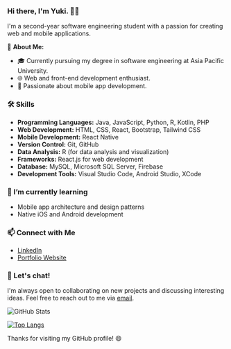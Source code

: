 ### Hi there, I'm Yuki. 👋🏻

I'm a second-year software engineering student with a passion for creating web and mobile applications. 

🚀 **About Me:**
- 🎓 Currently pursuing my degree in software engineering at Asia Pacific University.
- 🌐 Web and front-end development enthusiast.
- 📱 Passionate about mobile app development.

### 🛠️ Skills

- **Programming Languages:** Java, JavaScript, Python, R, Kotlin, PHP
- **Web Development:** HTML, CSS, React, Bootstrap, Tailwind CSS
- **Mobile Development:** React Native
- **Version Control:** Git, GitHub
- **Data Analysis:** R (for data analysis and visualization)
- **Frameworks:** React.js for web development
- **Database:** MySQL, Microsoft SQL Server, Firebase
- **Development Tools:** Visual Studio Code, Android Studio, XCode

### 🌱 I’m currently learning

- Mobile app architecture and design patterns
- Native iOS and Android development

### 📫 Connect with Me

- [LinkedIn](https://www.linkedin.com/in/yuki-chew-ying-xi/)
- [Portfolio Website](https://yukichew.live)

### 💬 Let's chat!

I'm always open to collaborating on new projects and discussing interesting ideas. Feel free to reach out to me via [email](mailto:yukichew0803@gmail.com).

![GitHub Stats](https://github-readme-stats.vercel.app/api?username=yukichew&show_icons=true)

[![Top Langs](https://github-readme-stats.vercel.app/api/top-langs/?username=yukichew&layout=compact)](https://github.com/yukichew)

Thanks for visiting my GitHub profile! 😄


<!--
**yukichew/yukichew** is a ✨ _special_ ✨ repository because its `README.md` (this file) appears on your GitHub profile.

Here are some ideas to get you started:

- 🔭 I’m currently working on ...
- 🌱 I’m currently learning ...
- 👯 I’m looking to collaborate on ...
- 🤔 I’m looking for help with ...
- 💬 Ask me about ...
- 📫 How to reach me: ...
- 😄 Pronouns: ...
- ⚡ Fun fact: ...
-->
